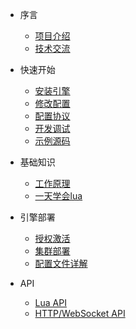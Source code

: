 * 序言
  
  * [项目介绍](zh-cn/README.md)
  * [技术交流](zh-cn/technical-communication.md)

* 快速开始

  * [安装引擎](zh-cn/install-engine.md)
  * [修改配置](zh-cn/modify-configuration.md)
  * [配置协议](zh-cn/configuration-protocols.md)
  * [开发调试](zh-cn/start-debug.md)
  * [示例源码](zh-cn/examples.md)

* 基础知识

  * [工作原理](zh-cn/working-principle.md)
  * [一天学会lua](zh-cn/learn-lua.md)

* 引擎部署

  * [授权激活](zh-cn/license-activation.md)
  * [集群部署](zh-cn/cluster-deployment.md)
  * [配置文件详解](zh-cn/configuration-file-details.md)

* API

  * [Lua API](zh-cn/lua-api.md)
  * [HTTP/WebSocket API](zh-cn/websocket-api.md)
